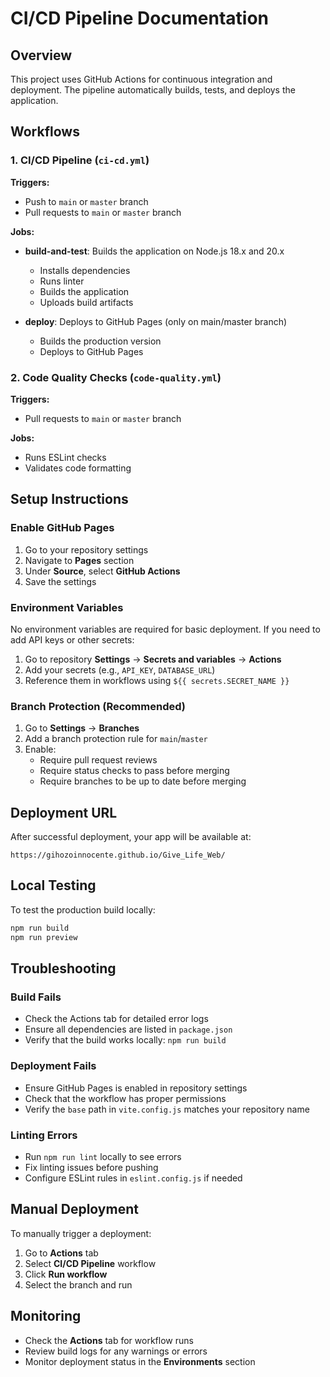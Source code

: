 # CI/CD Pipeline Documentation

## Overview
This project uses GitHub Actions for continuous integration and deployment. The pipeline automatically builds, tests, and deploys the application.

## Workflows

### 1. CI/CD Pipeline (`ci-cd.yml`)
**Triggers:**
- Push to `main` or `master` branch
- Pull requests to `main` or `master` branch

**Jobs:**
- **build-and-test**: Builds the application on Node.js 18.x and 20.x
  - Installs dependencies
  - Runs linter
  - Builds the application
  - Uploads build artifacts

- **deploy**: Deploys to GitHub Pages (only on main/master branch)
  - Builds the production version
  - Deploys to GitHub Pages

### 2. Code Quality Checks (`code-quality.yml`)
**Triggers:**
- Pull requests to `main` or `master` branch

**Jobs:**
- Runs ESLint checks
- Validates code formatting

## Setup Instructions

### Enable GitHub Pages
1. Go to your repository settings
2. Navigate to **Pages** section
3. Under **Source**, select **GitHub Actions**
4. Save the settings

### Environment Variables
No environment variables are required for basic deployment. If you need to add API keys or other secrets:

1. Go to repository **Settings** → **Secrets and variables** → **Actions**
2. Add your secrets (e.g., `API_KEY`, `DATABASE_URL`)
3. Reference them in workflows using `${{ secrets.SECRET_NAME }}`

### Branch Protection (Recommended)
1. Go to **Settings** → **Branches**
2. Add a branch protection rule for `main`/`master`
3. Enable:
   - Require pull request reviews
   - Require status checks to pass before merging
   - Require branches to be up to date before merging

## Deployment URL
After successful deployment, your app will be available at:
```
https://gihozoinnocente.github.io/Give_Life_Web/
```

## Local Testing
To test the production build locally:
```bash
npm run build
npm run preview
```

## Troubleshooting

### Build Fails
- Check the Actions tab for detailed error logs
- Ensure all dependencies are listed in `package.json`
- Verify that the build works locally: `npm run build`

### Deployment Fails
- Ensure GitHub Pages is enabled in repository settings
- Check that the workflow has proper permissions
- Verify the `base` path in `vite.config.js` matches your repository name

### Linting Errors
- Run `npm run lint` locally to see errors
- Fix linting issues before pushing
- Configure ESLint rules in `eslint.config.js` if needed

## Manual Deployment
To manually trigger a deployment:
1. Go to **Actions** tab
2. Select **CI/CD Pipeline** workflow
3. Click **Run workflow**
4. Select the branch and run

## Monitoring
- Check the **Actions** tab for workflow runs
- Review build logs for any warnings or errors
- Monitor deployment status in the **Environments** section
